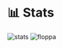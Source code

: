 # 📊 Stats
![stats](https://github-readme-stats.vercel.app/api?username=911whatsyouremergency&hide=contribs&show_icons=true&include_all_commits=true&count_private=true, "Stats")
![floppa](https://external-content.duckduckgo.com/iu/?u=https%3A%2F%2Fc.tenor.com%2FvMUsDG0zsDIAAAAj%2Fbig-floppa-small-floppa.gif&f=1&nofb=1, "Big Floppa")
